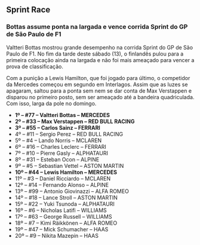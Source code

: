 ﻿## **Sprint Race**

### Bottas assume ponta na largada e vence corrida Sprint do GP de São Paulo de F1

Valtteri Bottas mostrou grande desempenho na corrida Sprint do GP de São Paulo de F1. No fim da tarde deste sábado (13), o finlandês pulou para a primeira colocação ainda na largada e não foi mais ameaçado para vencer a prova de classificação.

Com a punição a Lewis Hamilton, que foi jogado para último, o competidor da Mercedes começou em segundo em Interlagos. Assim que as luzes se apagaram, saltou para a ponta sem nem se dar conta de Max Verstappen e disparou no primeiro posto, sem ser ameaçado até a bandeira quadriculada. Com isso, larga da pole no domingo.

- **1º – #77 – Valtteri Bottas – MERCEDES**
- **2º – #33 – Max Verstappen – RED BULL RACING**
- **3º – #55 – Carlos Sainz – FERRARI**
- 4º – #11 – Sergio Perez – RED BULL RACING
- 5º – #4 – Lando Norris – MCLAREN
- 6º – #16 – Charles Leclerc – FERRARI
- 7º – #10 – Pierre Gasly – ALPHATAURI
- 8º – #31 – Esteban Ocon – ALPINE
- 9º – #5 – Sebastian Vettel – ASTON MARTIN
- **10º – #44 – Lewis Hamilton – MERCEDES**
- 11º – #3 – Daniel Ricciardo – MCLAREN
- 12º – #14 – Fernando Alonso – ALPINE
- 13º – #99 – Antonio Giovinazzi – ALFA ROMEO
- 14º – #18 – Lance Stroll – ASTON MARTIN
- 15º – #22 – Yuki Tsunoda – ALPHATAURI
- 16º – #6 – Nicholas Latifi – WILLIAMS
- 17º – #63 – George Russell – WILLIAMS
- 18º – #7 – Kimi Räikkönen – ALFA ROMEO
- 19º – #47 – Mick Schumacher – HAAS
- 20º – #9 – Nikita Mazepin – HAAS
